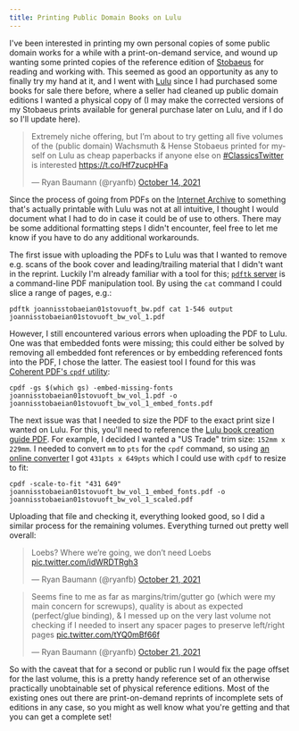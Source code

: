 ```yaml
---
title: Printing Public Domain Books on Lulu
---
```

I've been interested in printing my own personal copies of some public domain works for a while with a print-on-demand service, and wound up wanting some printed copies of the reference edition of [Stobaeus](https://en.wikipedia.org/wiki/Stobaeus) for reading and working with. This seemed as good an opportunity as any to finally try my hand at it, and I went with [Lulu](https://www.lulu.com/) since I had purchased some books for sale there before, where a seller had cleaned up public domain editions I wanted a physical copy of (I may make the corrected versions of my Stobaeus prints available for general purchase later on Lulu, and if I do so I'll update here).

<blockquote class="twitter-tweet"><p lang="en" dir="ltr">Extremely niche offering, but I’m about to try getting all five volumes of the (public domain) Wachsmuth &amp; Hense Stobaeus printed for myself on Lulu as cheap paperbacks if anyone else on <a href="https://twitter.com/hashtag/ClassicsTwitter?src=hash&amp;ref_src=twsrc%5Etfw">#ClassicsTwitter</a> is interested <a href="https://t.co/Hf7zucpHFa">https://t.co/Hf7zucpHFa</a></p>&mdash; Ryan Baumann (@ryanfb) <a href="https://twitter.com/ryanfb/status/1448674050348302343?ref_src=twsrc%5Etfw">October 14, 2021</a></blockquote> <script async src="https://platform.twitter.com/widgets.js" charset="utf-8"></script>

Since the process of going from PDFs on the [Internet Archive](https://archive.org) to something that's actually printable with Lulu was not at all intuitive, I thought I would document what I had to do in case it could be of use to others. There may be some additional formatting steps I didn't encounter, feel free to let me know if you have to do any additional workarounds.

The first issue with uploading the PDFs to Lulu was that I wanted to remove e.g. scans of the book cover and leading/trailing material that I didn't want in the reprint. Luckily I'm already familiar with a tool for this; [`pdftk` server](https://www.pdflabs.com/tools/pdftk-server/) is a command-line PDF manipulation tool. By using the `cat` command I could slice a range of pages, e.g.:

    pdftk joannisstobaeian01stovuoft_bw.pdf cat 1-546 output joannisstobaeian01stovuoft_bw_vol_1.pdf

However, I still encountered various errors when uploading the PDF to Lulu. One was that embedded fonts were missing; this could either be solved by removing all embedded font references or by embedding referenced fonts into the PDF, I chose the latter. The easiest tool I found for this was [Coherent PDF's `cpdf` utility](https://www.coherentpdf.com/):

    cpdf -gs $(which gs) -embed-missing-fonts joannisstobaeian01stovuoft_bw_vol_1.pdf -o joannisstobaeian01stovuoft_bw_vol_1_embed_fonts.pdf

The next issue was that I needed to size the PDF to the exact print size I wanted on Lulu. For this, you'll need to reference the [Lulu book creation guide PDF](https://assets.lulu.com/media/guides/en/lulu-book-creation-guide.pdf). For example, I decided I wanted a "US Trade" trim size: `152mm x 229mm`. I needed to convert `mm` to `pts` for the `cpdf` command, so using [an online converter](https://www.conversionunites.com/converter-mm-to-points) I got `431pts x 649pts` which I could use with `cpdf` to resize to fit:

    cpdf -scale-to-fit "431 649" joannisstobaeian01stovuoft_bw_vol_1_embed_fonts.pdf -o joannisstobaeian01stovuoft_bw_vol_1_scaled.pdf

Uploading that file and checking it, everything looked good, so I did a similar process for the remaining volumes. Everything turned out pretty well overall:

<blockquote class="twitter-tweet"><p lang="en" dir="ltr">Loebs? Where we’re going, we don’t need Loebs <a href="https://t.co/idWRDTRgh3">pic.twitter.com/idWRDTRgh3</a></p>&mdash; Ryan Baumann (@ryanfb) <a href="https://twitter.com/ryanfb/status/1451247886247899136?ref_src=twsrc%5Etfw">October 21, 2021</a></blockquote> <script async src="https://platform.twitter.com/widgets.js" charset="utf-8"></script> 

<blockquote class="twitter-tweet"><p lang="en" dir="ltr">Seems fine to me as far as margins/trim/gutter go (which were my main concern for screwups), quality is about as expected (perfect/glue binding), &amp; I messed up on the very last volume not checking if I needed to insert any spacer pages to preserve left/right pages <a href="https://t.co/tYQ0mBf66f">pic.twitter.com/tYQ0mBf66f</a></p>&mdash; Ryan Baumann (@ryanfb) <a href="https://twitter.com/ryanfb/status/1451253011569909761?ref_src=twsrc%5Etfw">October 21, 2021</a></blockquote> <script async src="https://platform.twitter.com/widgets.js" charset="utf-8"></script> 

So with the caveat that for a second or public run I would fix the page offset for the last volume, this is a pretty handy reference set of an otherwise practically unobtainable set of physical reference editions. Most of the existing ones out there are print-on-demand reprints of incomplete sets of editions in any case, so you might as well know what you're getting and that you can get a complete set!
